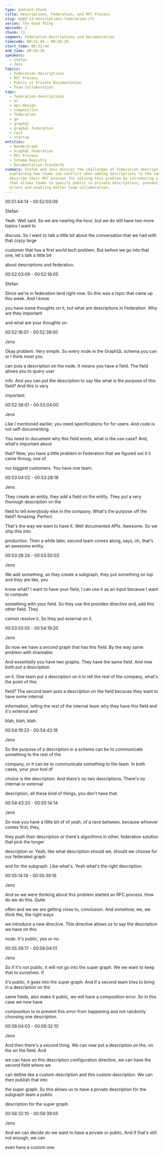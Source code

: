 ```yaml
---
type: podcast-chunk
title: Descriptions, Federation, and RFC Process
slug: ep02-13-descriptions-federation-rfc
series: The Good Thing
episode: 2
chunk: 13
segment: Federation Descriptions and Documentation
timecode: 00:51:44 – 00:56:39
start_time: 00:51:44
end_time: 00:56:39
speakers:
  - Stefan
  - Jens
topics:
  - Federation Descriptions
  - RFC Process
  - Public vs Private Documentation
  - Team Collaboration
tags:
  - federation-descriptions
  - ai
  - api-design
  - composition
  - federation
  - go
  - graphql
  - graphql-federation
  - rest
  - startup
entities:
  - WunderGraph
  - GraphQL Federation
  - RFC Process
  - Schema Registry
  - Documentation Standards
summary: Stefan and Jens discuss the challenges of federation descriptions and documentation,
  explaining how teams can conflict when adding descriptions to the same fields. They
  describe their RFC process for solving this problem by introducing a new directive
  that allows teams to specify public vs private descriptions, preventing composition
  errors and enabling better team collaboration.
---
```


00:51:44:14 - 00:52:03:09

Stefan

Yeah. Well said. So we are nearing the hour, but we do still have two more topics I want to

discuss. So I want to talk a little bit about the conversation that we had with that crazy large

customer that has a first world tech problem. But before we go into that one, let's talk a little bit

about descriptions and federation.

00:52:03:09 - 00:52:16:05

Stefan

Since we're in federation land right now. So this was a topic that came up this week. And I know

you have some thoughts on it, but what are descriptions in Federation. Why are they important

and what are your thoughts on.

00:52:16:07 - 00:52:38:00

Jens

Okay problem. Very simple. So every node in the GraphQL schema you can or I think most you

can puts a description on the node. It means you have a field. The field allows you to query user

info. And you can put the description to say like what is the purpose of this field? And this is very

important.

00:52:38:01 - 00:53:04:00

Jens

Like I mentioned earlier, you need specifications for for users. And code is not self-documenting.

You need to document why this field exists, what is the use case? And, what's important about

that? Now, you have a little problem in Federation that we figured out it it came throug, one of

our biggest customers. You have one team.

00:53:04:02 - 00:53:28:18

Jens

They create an entity, they add a field on the entity. They put a very thorough description on the

field to tell everybody else in the company. What's the purpose off the field? Amazing. Perfect.

That's the way we want to have it. Well documented APIs. Awesome. So we ship this into

production. Then a while later, second team comes along, says, oh, that's an awesome entity.

00:53:28:24 - 00:53:50:03

Jens

We add something, so they create a subgraph, they put something on top and they are like, you

know what? I want to have your field, I can use it as an input because I want to compute

something with your field. So they use the provides directive and, add this other field. They

cannot resolve it. So they put external on it.

00:53:50:05 - 00:54:19:20

Jens

So now we have a second graph that has this field. By the way same problem with shareable.

And essentially you have two graphs. They have the same field. And now both put a description

on it. One team put a description on it to tell the rest of the company, what's the point of this

field? The second team puts a description on the field because they want to have some internal

information, telling the rest of the internal team why they have this field and it's external and

blah, blah, blah.

00:54:19:23 - 00:54:43:18

Jens

So the purpose of a description in a schema can be to communicate something to the rest of the

company, or it can be to communicate something to the team. In both cases, your your tool of

choice is the description. And there's no two descriptions. There's no internal or external

description, all these kind of things, you don't have that.

00:54:43:20 - 00:55:14:14

Jens

So now you have a little bit of of yeah, of a race between, because whoever comes first, they,

they push their description or there's algorithms in other, federation solution that pick the longer

description or. Yeah, like what description should we, should we choose for our federated graph

and for the subgraph. Like what's. Yeah what's the right description.

00:55:14:14 - 00:55:39:16

Jens

And so we were thinking about this problem started an RFC process. How do we do this. Quite

often and we we are getting close to, conclusion. And somehow, we, we think the, the right ways

we introduce a new directive. This directive allows us to say the description we have on this

node. It's public, yes or no.

00:55:39:17 - 00:56:04:01

Jens

So if it's not public, it will not go into the super graph. We we want to keep that to ourselves. If

it's public, it goes into the super graph. And if a second team tries to bring in a description on the

same fields, also make it public, we will have a composition error. So in this case we now have

composition to to prevent this error from happening and not randomly choosing one description.

00:56:04:03 - 00:56:32:10

Jens

And then there's a second thing. We can now put a description on the, on the on the field. And

we can have on this description configuration directive, we can have the second field where we

can define like a custom description and this custom description. We can then publish that into

the super graph. So this allows us to have a private description for the subgraph team a public

description for the super graph.

00:56:32:10 - 00:56:39:05

Jens

And we can decide do we want to have a private or public. And if that's still not enough, we can

even have a custom one. 